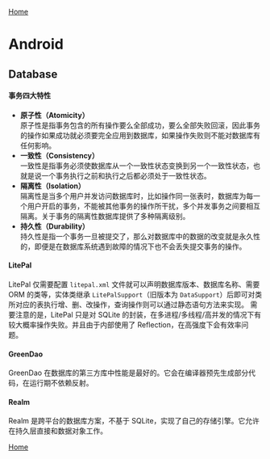 [Home](../../README.md)

# Android

## Database

#### 事务四大特性
- **原子性（Atomicity）**<br>
原子性是指事务包含的所有操作要么全部成功，要么全部失败回滚，因此事务的操作如果成功就必须要完全应用到数据库，如果操作失败则不能对数据库有任何影响。
- **一致性（Consistency）**<br>
一致性是指事务必须使数据库从一个一致性状态变换到另一个一致性状态，也就是说一个事务执行之前和执行之后都必须处于一致性状态。
- **隔离性（Isolation）**<br>
隔离性是当多个用户并发访问数据库时，比如操作同一张表时，数据库为每一个用户开启的事务，不能被其他事务的操作所干扰，多个并发事务之间要相互隔离。关于事务的隔离性数据库提供了多种隔离级别。
- **持久性（Durability）**<br>
持久性是指一个事务一旦被提交了，那么对数据库中的数据的改变就是永久性的，即便是在数据库系统遇到故障的情况下也不会丢失提交事务的操作。

#### LitePal
LitePal 仅需要配置 `litepal.xml` 文件就可以声明数据库版本、数据库名称、需要 ORM 的类等，实体类继承 `LitePalSupport`（旧版本为 `DataSupport`）后即可对类所对应的表执行增、删、改操作，查询操作则可以通过静态语句方法来实现。
需要注意的是，LitePal 只是对 SQLite 的封装，在多进程/多线程/高并发的情况下有较大概率操作失败。并且由于内部使用了 Reflection，在高强度下会有效率问题。

#### GreenDao
GreenDao 在数据库的第三方库中性能是最好的。它会在编译器预先生成部分代码，在运行期不依赖反射。

#### Realm
Realm 是跨平台的数据库方案，不基于 SQLite，实现了自己的存储引擎。它允许在持久层直接和数据对象工作。

[Home](../../README.md)